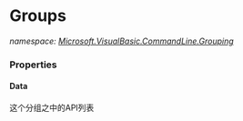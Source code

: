 ﻿# Groups
_namespace: <a href="#" onClick="load('/docs/Microsoft.VisualBasic.CommandLine.Grouping/index.md')">Microsoft.VisualBasic.CommandLine.Grouping</a>_






### Properties

#### Data
这个分组之中的API列表
